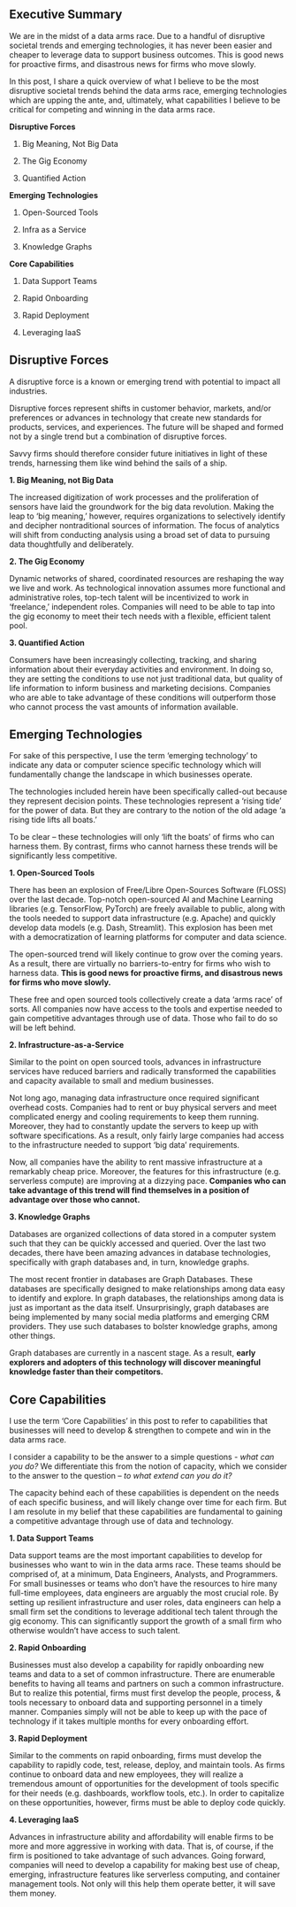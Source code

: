 ## Executive Summary

We are in the midst of a data arms race. Due to a handful of disruptive societal trends and emerging technologies, it has never been easier and cheaper to leverage data to support business outcomes. This is good news for proactive firms, and disastrous news for firms who move slowly.

In this post, I share a quick overview of what I believe to be the most disruptive societal trends behind the data arms race, emerging technologies which are upping the ante, and, ultimately, what capabilities I believe to be critical for competing and winning in the data arms race.

**Disruptive Forces**

1.  Big Meaning, Not Big Data
    
2.  The Gig Economy
    
3.  Quantified Action
    

**Emerging Technologies**

1.  Open-Sourced Tools
    
2.  Infra as a Service
    
3.  Knowledge Graphs
    

**Core Capabilities**

1.  Data Support Teams
    
2.  Rapid Onboarding
    
3.  Rapid Deployment
    
4.  Leveraging IaaS
    

## Disruptive Forces

A disruptive force is a known or emerging trend with potential to impact all industries.

Disruptive forces represent shifts in customer behavior, markets, and/or preferences or advances in technology that create new standards for products, services, and experiences. The future will be shaped and formed not by a single trend but a combination of disruptive forces.

Savvy firms should therefore consider future initiatives in light of these trends, harnessing them like wind behind the sails of a ship.

**1. Big Meaning, not Big Data**

The increased digitization of work processes and the proliferation of sensors have laid the groundwork for the big data revolution. Making the leap to ‘big meaning,’ however, requires organizations to selectively identify and decipher nontraditional sources of information. The focus of analytics will shift from conducting analysis using a broad set of data to pursuing data thoughtfully and deliberately.

**2. The Gig Economy**

Dynamic networks of shared, coordinated resources are reshaping the way we live and work. As technological innovation assumes more functional and administrative roles, top-tech talent will be incentivized to work in ‘freelance,’ independent roles. Companies will need to be able to tap into the gig economy to meet their tech needs with a flexible, efficient talent pool.

**3. Quantified Action**

Consumers have been increasingly collecting, tracking, and sharing information about their everyday activities and environment. In doing so, they are setting the conditions to use not just traditional data, but quality of life information to inform business and marketing decisions. Companies who are able to take advantage of these conditions will outperform those who cannot process the vast amounts of information available.

## Emerging Technologies

For sake of this perspective, I use the term ‘emerging technology’ to indicate any data or computer science specific technology which will fundamentally change the landscape in which businesses operate.

The technologies included herein have been specifically called-out because they represent decision points. These technologies represent a ‘rising tide’ for the power of data. But they are contrary to the notion of the old adage ‘a rising tide lifts all boats.’

To be clear – these technologies will only ‘lift the boats’ of firms who can harness them. By contrast, firms who cannot harness these trends will be significantly less competitive.

**1. Open-Sourced Tools**

There has been an explosion of Free/Libre Open-Sources Software (FLOSS) over the last decade. Top-notch open-sourced AI and Machine Learning libraries (e.g. TensorFlow, PyTorch) are freely available to public, along with the tools needed to support data infrastructure (e.g. Apache) and quickly develop data models (e.g. Dash, Streamlit). This explosion has been met with a democratization of learning platforms for computer and data science.

The open-sourced trend will likely continue to grow over the coming years. As a result, there are virtually no barriers-to-entry for firms who wish to harness data. **This is good news for proactive firms, and disastrous news for firms who move slowly.**

These free and open sourced tools collectively create a data ‘arms race’ of sorts. All companies now have access to the tools and expertise needed to gain competitive advantages through use of data. Those who fail to do so will be left behind.

**2. Infrastructure-as-a-Service**

Similar to the point on open sourced tools, advances in infrastructure services have reduced barriers and radically transformed the capabilities and capacity available to small and medium businesses.

Not long ago, managing data infrastructure once required significant overhead costs. Companies had to rent or buy physical servers and meet complicated energy and cooling requirements to keep them running. Moreover, they had to constantly update the servers to keep up with software specifications. As a result, only fairly large companies had access to the infrastructure needed to support ‘big data’ requirements.

Now, all companies have the ability to rent massive infrastructure at a remarkably cheap price. Moreover, the features for this infrastructure (e.g. serverless compute) are improving at a dizzying pace. **Companies who can take advantage of this trend will find themselves in a position of advantage over those who cannot.**

**3. Knowledge Graphs**

Databases are organized collections of data stored in a computer system such that they can be quickly accessed and queried. Over the last two decades, there have been amazing advances in database technologies, specifically with graph databases and, in turn, knowledge graphs.

The most recent frontier in databases are Graph Databases. These databases are specifically designed to make relationships among data easy to identify and explore. In graph databases, the relationships among data is just as important as the data itself. Unsurprisingly, graph databases are being implemented by many social media platforms and emerging CRM providers. They use such databases to bolster knowledge graphs, among other things.

Graph databases are currently in a nascent stage. As a result, **early explorers and adopters of this technology will discover meaningful knowledge faster than their competitors.**

## Core Capabilities

I use the term ‘Core Capabilities’ in this post to refer to capabilities that businesses will need to develop & strengthen to compete and win in the data arms race.

I consider a capability to be the answer to a simple questions - _what can you do?_ We differentiate this from the notion of capacity, which we consider to the answer to the question – _to what extend can you do it?_

The capacity behind each of these capabilities is dependent on the needs of each specific business, and will likely change over time for each firm. But I am resolute in my belief that these capabilities are fundamental to gaining a competitive advantage through use of data and technology.

**1. Data Support Teams**

Data support teams are the most important capabilities to develop for businesses who want to win in the data arms race. These teams should be comprised of, at a minimum, Data Engineers, Analysts, and Programmers. For small businesses or teams who don’t have the resources to hire many full-time employees, data engineers are arguably the most crucial role. By setting up resilient infrastructure and user roles, data engineers can help a small firm set the conditions to leverage additional tech talent through the gig economy. This can significantly support the growth of a small firm who otherwise wouldn’t have access to such talent.

**2. Rapid Onboarding**

Businesses must also develop a capability for rapidly onboarding new teams and data to a set of common infrastructure. There are enumerable benefits to having all teams and partners on such a common infrastructure. But to realize this potential, firms must first develop the people, process, & tools necessary to onboard data and supporting personnel in a timely manner. Companies simply will not be able to keep up with the pace of technology if it takes multiple months for every onboarding effort.

**3. Rapid Deployment**

Similar to the comments on rapid onboarding, firms must develop the capability to rapidly code, test, release, deploy, and maintain tools. As firms continue to onboard data and new employees, they will realize a tremendous amount of opportunities for the development of tools specific for their needs (e.g. dashboards, workflow tools, etc.). In order to capitalize on these opportunities, however, firms must be able to deploy code quickly.

**4. Leveraging IaaS**

Advances in infrastructure ability and affordability will enable firms to be more and more aggressive in working with data. That is, of course, if the firm is positioned to take advantage of such advances. Going forward, companies will need to develop a capability for making best use of cheap, emerging, infrastructure features like serverless computing, and container management tools. Not only will this help them operate better, it will save them money.